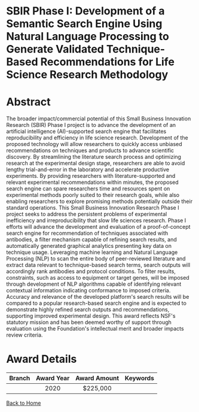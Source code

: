 
SBIR Phase I: Development of a Semantic Search Engine Using Natural Language Processing to Generate Validated Technique-Based Recommendations for Life Science Research Methodology
===================================================================================================================================================================================

# Abstract


The broader impact/commercial potential of this Small Business Innovation Research (SBIR) Phase I project is to advance the development of an artificial intelligence (AI)-supported search engine that facilitates reproducibility and efficiency in life science research. Development of the proposed technology will allow researchers to quickly access unbiased recommendations on techniques and products to advance scientific discovery. By streamlining the literature search process and optimizing research at the experimental design stage, researchers are able to avoid lengthy trial-and-error in the laboratory and accelerate productive experiments. By providing researchers with literature-supported and relevant experimental recommendations within minutes, the proposed search engine can spare researchers time and resources spent on experimental methods poorly suited to their research goals, while also enabling researchers to explore promising methods potentially outside their standard operations. This Small Business Innovation Research Phase I project seeks to address the persistent problems of experimental inefficiency and irreproducibility that slow life sciences research. Phase I efforts will advance the development and evaluation of a proof-of-concept search engine for recommendation of techniques associated with antibodies, a filter mechanism capable of refining search results, and automatically generated graphical analytics presenting key data on technique usage. Leveraging machine learning and Natural Language Processing (NLP) to scan the entire body of peer-reviewed literature and extract data relevant to technique-based search terms, search outputs will accordingly rank antibodies and protocol conditions. To filter results, constraints, such as access to equipment or target genes, will be imposed through development of NLP algorithms capable of identifying relevant contextual information indicating conformance to imposed criteria. Accuracy and relevance of the developed platform's search results will be compared to a popular research-based search engine and is expected to demonstrate highly refined search outputs and recommendations, supporting improved experimental design. This award reflects NSF's statutory mission and has been deemed worthy of support through evaluation using the Foundation's intellectual merit and broader impacts review criteria.  

# Award Details

|Branch|Award Year|Award Amount|Keywords|
| :---: | :---: | :---: | :---: |
||2020|$225,000||
  
  


[Back to Home](https://github.com/chrischow/dod_sbir_awards/JT/#628)